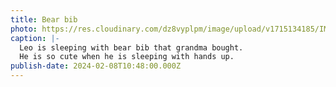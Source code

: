 ```yaml
---
title: Bear bib
photo: https://res.cloudinary.com/dz8vyplpm/image/upload/v1715134185/IMG_8774_dnyffr.jpg
caption: |-
  Leo is sleeping with bear bib that grandma bought.
  He is so cute when he is sleeping with hands up.
publish-date: 2024-02-08T10:48:00.000Z
---
```

